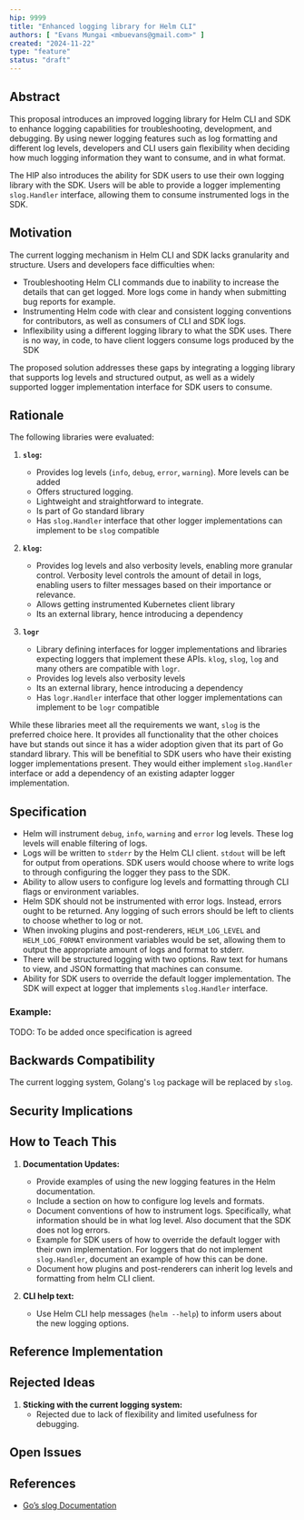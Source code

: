 ```yaml
---
hip: 9999
title: "Enhanced logging library for Helm CLI"
authors: [ "Evans Mungai <mbuevans@gmail.com>" ]
created: "2024-11-22"
type: "feature"
status: "draft"
---
```


## Abstract

This proposal introduces an improved logging library for Helm CLI and SDK to enhance logging capabilities for troubleshooting, development, and debugging. By using newer logging features such as log formatting and different log levels, developers and CLI users gain flexibility when deciding how much logging information they want to consume, and in what format.

The HIP also introduces the ability for SDK users to use their own logging library with the SDK. Users will be able to provide a logger implementing `slog.Handler` interface, allowing them to consume instrumented logs in the SDK.

## Motivation

The current logging mechanism in Helm CLI and SDK lacks granularity and structure. Users and developers face difficulties when:

- Troubleshooting Helm CLI commands due to inability to increase the details that can get logged. More logs come in handy when submitting bug reports for example.
- Instrumenting Helm code with clear and consistent logging conventions for contributors, as well as consumers of CLI and SDK logs.
- Inflexibility using a different logging library to what the SDK uses. There is no way, in code, to have client loggers consume logs produced by the SDK

The proposed solution addresses these gaps by integrating a logging library that supports log levels and structured output, as well as a widely supported logger implementation interface for SDK users to consume.

## Rationale

The following libraries were evaluated:

1. **`slog`:**
   - Provides log levels (`info`, `debug`, `error`, `warning`). More levels can be added
   - Offers structured logging.
   - Lightweight and straightforward to integrate.
   - Is part of Go standard library
   - Has `slog.Handler` interface that other logger implementations can implement to be `slog` compatible

2. **`klog`:**
   - Provides log levels and also verbosity levels, enabling more granular control. Verbosity level controls the amount of detail in logs, enabling users to filter messages based on their importance or relevance.
   - Allows getting instrumented Kubernetes client library
   - Its an external library, hence introducing a dependency

3. **`logr`**
   - Library defining interfaces for logger implementations and libraries expecting loggers that implement these APIs. `klog`, `slog`, `log` and many others are compatible with `logr`.
   - Provides log levels also verbosity levels
   - Its an external library, hence introducing a dependency
   - Has `logr.Handler` interface that other logger implementations can implement to be `logr` compatible

While these libraries meet all the requirements we want, `slog` is the preferred choice here. It provides all functionality that the other choices have but stands out since it has a wider adoption given that its part of Go standard library. This will be benefitial to SDK users who have their existing logger implementations present. They would either implement `slog.Handler` interface or add a dependency of an existing adapter logger implementation.

## Specification

- Helm will instrument `debug`, `info`, `warning` and `error` log levels. These log levels will enable filtering of logs.
- Logs will be written to `stderr` by the Helm CLI client. `stdout` will be left for output from operations. SDK users would choose where to write logs to through configuring the logger they pass to the SDK.
- Ability to allow users to configure log levels and formatting through CLI flags or environment variables.
- Helm SDK should not be instrumented with error logs. Instead, errors ought to be returned. Any logging of such errors should be left to clients to choose whether to log or not.
- When invoking plugins and post-renderers, `HELM_LOG_LEVEL` and `HELM_LOG_FORMAT` environment variables would be set, allowing them to output the appropriate amount of logs and format to stderr.
- There will be structured logging with two options. Raw text for humans to view, and JSON formatting that machines can consume.
- Ability for SDK users to override the default logger implementation. The SDK will expect at logger that implements `slog.Handler` interface.

### Example:

TODO: To be added once specification is agreed

## Backwards Compatibility

The current logging system, Golang's `log` package will be replaced by `slog`.

## Security Implications


## How to Teach This

1. **Documentation Updates:**
   - Provide examples of using the new logging features in the Helm documentation.
   - Include a section on how to configure log levels and formats.
   - Document conventions of how to instrument logs. Specifically, what information should be in what log level. Also document that the SDK does not log errors.
   - Example for SDK users of how to override the default logger with their own implementation. For loggers that do not implement `slog.Handler`, document an example of how this can be done.
   - Document how plugins and post-renderers can inherit log levels and formatting from helm CLI client.

2. **CLI help text:**
   - Use Helm CLI help messages (`helm --help`) to inform users about the new logging options.

## Reference Implementation


## Rejected Ideas

1. **Sticking with the current logging system:**
   - Rejected due to lack of flexibility and limited usefulness for debugging.

## Open Issues


## References

- [Go’s slog Documentation](https://pkg.go.dev/log/slog)
